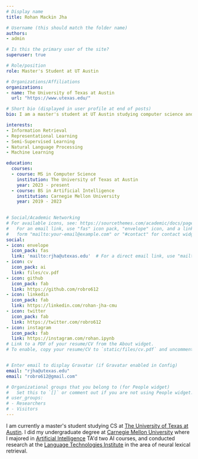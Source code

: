 ```yaml
---
# Display name
title: Rohan Mackin Jha

# Username (this should match the folder name)
authors:
- admin

# Is this the primary user of the site?
superuser: true

# Role/position
role: Master's Student at UT Austin

# Organizations/Affiliations
organizations:
- name: The University of Texas at Austin
  url: "https://www.utexas.edu/"

# Short bio (displayed in user profile at end of posts)
bio: I am a master's student at UT Austin studying computer science and researching natural language processing

interests:
- Information Retrieval
- Representational Learning
- Semi-Supervised Learning
- Natural Language Processing
- Machine Learning

education:
  courses:
  - course: MS in Computer Science
    institution: The University of Texas at Austin
    year: 2023 - present
  - course: BS in Artificial Intelligence
    institution: Carnegie Mellon University
    year: 2019 - 2023
  

# Social/Academic Networking
# For available icons, see: https://sourcethemes.com/academic/docs/page-builder/#icons
#   For an email link, use "fas" icon pack, "envelope" icon, and a link in the
#   form "mailto:your-email@example.com" or "#contact" for contact widget.
social:
- icon: envelope
  icon_pack: fas
  link: 'mailto:rjha@utexas.edu'  # For a direct email link, use "mailto:test@example.org".
- icon: cv
  icon_pack: ai
  link: files/cv.pdf
- icon: github
  icon_pack: fab
  link: https://github.com/robro612
- icon: linkedin
  icon_pack: fab
  link: https://linkedin.com/rohan-jha-cmu
- icon: twitter
  icon_pack: fab
  link: https://twitter.com/robro612
- icon: instagram
  icon_pack: fab
  link: https://instagram.com/rohan.ipynb
# Link to a PDF of your resume/CV from the About widget.
# To enable, copy your resume/CV to `static/files/cv.pdf` and uncomment the lines below.


# Enter email to display Gravatar (if Gravatar enabled in Config)
email: "rjha@utexas.edu"
email: "robro612@gmail.com"

# Organizational groups that you belong to (for People widget)
#   Set this to `[]` or comment out if you are not using People widget.
# user_groups:
# - Researchers
# - Visitors
---
```


I am currently a master's student studying CS at [The University of Texas at Austin](https://www.utexas.edu/). I did my undergraduate degree at [Carnegie Mellon University](https://www.cs.cmu.edu) where I majored in [Artificial Intelligence](https://www.cs.cmu.edu/bs-in-artificial-intelligence/) TA'd two AI courses, and conducted research at the [Language Technologies Institute](https://lti.cs.cmu.edu/) in the area of neural lexical retrieval.